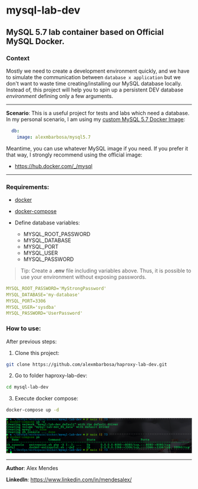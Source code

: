 # mysql-lab-dev

## MySQL 5.7 lab container based on Official MySQL Docker.

### **Context**

Mostly we need to create a development environment quickly, and we have to simulate the communication between `database x application` but we don't want to waste time creating/installing our MySQL database locally. Instead of, this project will help you to spin up a persistent DEV database *environment* defining only a few arguments.

___
**Scenario**: This is a useful project for tests and labs which need a database.
In my personal scenario, I am using my [custom MySQL 5.7 Docker Image](https://hub.docker.com/r/alexmbarbosa/mysql5.7):

```yaml
  db:
    image: alexmbarbosa/mysql5.7
```

Meantime, you can use whatever MySQL image if you need. If you prefer it that way, I strongly recommend using the official image:

* https://hub.docker.com/_/mysql

___

### Requirements:

* [docker](https://docs.docker.com/get-docker/)
* [docker-compose](https://docs.docker.com/compose/install/)
* Define database variables:
  
  * MYSQL_ROOT_PASSWORD
  * MYSQL_DATABASE
  * MYSQL_PORT
  * MYSQL_USER
  * MYSQL_PASSWORD
>Tip: Create a **.env** file including variables above. Thus, it is possible to use your environment without exposing passwords.

```yaml
MYSQL_ROOT_PASSWORD='MyStrongPassword'
MYSQL_DATABASE='my-database'
MYSQL_PORT=3306
MYSQL_USER='sysdba'
MYSQL_PASSWORD='UserPassword'
```

### How to use:

After previous steps:

1. Clone this project:
```sh
git clone https://github.com/alexmbarbosa/haproxy-lab-dev.git
```
2. Go to folder haproxy-lab-dev:
```sh
cd mysql-lab-dev
```
3. Execute docker compose:
```sh
docker-compose up -d
```
![docker-compose ps](img/docker-compose.png)
___
**Author**: Alex Mendes

**LinkedIn**: https://www.linkedin.com/in/mendesalex/
